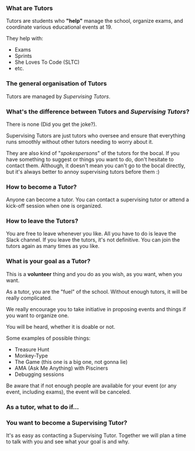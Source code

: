 ### What are Tutors

Tutors are students who **"help"** manage the school, organize exams, and coordinate various educational events at 19.

They help with:
- Exams
- Sprints
- She Loves To Code (SLTC)
- etc.

### The general organisation of Tutors

Tutors are managed by *Supervising Tutors*.

### What's the difference between Tutors and *Supervising Tutors*?

There is none (Did you get the joke?).

Supervising Tutors are just tutors who oversee and ensure that everything runs smoothly without other tutors needing to worry about it.

They are also kind of "*spokespersons*" of the tutors for the bocal. If you have something to suggest or things you want to do, don't hesitate to contact them. Although, it doesn't mean you can't go to the bocal directly, but it's always better to annoy supervising tutors before them :)

### How to become a Tutor?

Anyone can become a tutor. You can contact a supervising tutor or attend a kick-off session when one is organized.

### How to leave the Tutors?

You are free to leave whenever you like. All you have to do is leave the Slack channel. If you leave the tutors, it's not definitive. You can join the tutors again as many times as you like.

### What is your goal as a Tutor?

This is a **volunteer** thing and you do as you wish, as you want, when you want.

As a tutor, you are the "fuel" of the school. Without enough tutors, it will be really complicated.

We really encourage you to take initiative in proposing events and things if you want to organize one.

You will be heard, whether it is doable or not.

Some examples of possible things:
- Treasure Hunt
- Monkey-Type
- The Game (this one is a big one, not gonna lie)
- AMA (Ask Me Anything) with Pisciners
- Debugging sessions

Be aware that if not enough people are available for your event (or any event, including exams), the event will be canceled.
 
### As a tutor, what to do if...

### You want to become a Supervising Tutor?

It's as easy as contacting a Supervising Tutor. Together we will plan a time to talk with you and see what your goal is and why.